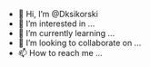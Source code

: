 - 👋 Hi, I’m @Dksikorski
- 👀 I’m interested in ...
- 🌱 I’m currently learning ...
- 💞️ I’m looking to collaborate on ...
- 📫 How to reach me ...

<!---
Dksikorski/Dksikorski is a ✨ special ✨ repository because its `README.md` (this file) appears on your GitHub profile.
You can click the Preview link to take a look at your changes.
--->
